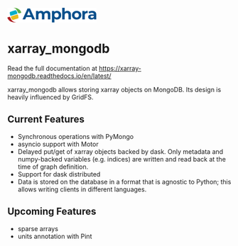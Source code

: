 ![Amphora Logo](/doc/_static/amphora.png)

xarray_mongodb
==============
Read the full documentation at https://xarray-mongodb.readthedocs.io/en/latest/


xarray_mongodb allows storing xarray objects on MongoDB. Its design is heavily
influenced by GridFS.

Current Features
----------------
- Synchronous operations with PyMongo
- asyncio support with Motor
- Delayed put/get of xarray objects backed by dask.
  Only metadata and numpy-backed variables (e.g. indices) are written and read
  back at the time of graph definition.
- Support for dask distributed
- Data is stored on the database in a format that is agnostic to Python;
  this allows writing clients in different languages.

Upcoming Features
-----------------
- sparse arrays
- units annotation with Pint

